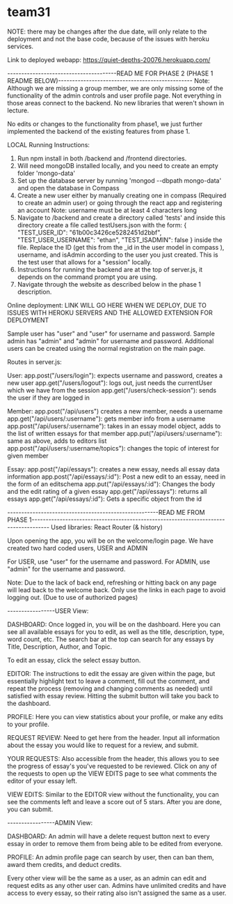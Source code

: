 # team31
NOTE: there may be changes after the due date, will only relate to the deployment and not the base code, because of the issues with heroku services.

Link to deployed webapp: https://quiet-depths-20076.herokuapp.com/


---------------------------------------READ ME FOR PHASE 2 (PHASE 1 README BELOW)------------------------------------------------
Note: Although we are missing a group member, we are only missing some of the functionality of the admin controls and user profile page. Not everything in those areas connect to the backend.
No new libraries that weren't shown in lecture.

No edits or changes to the functionality from phase1, we just further implemented the backend of the existing features from phase 1.

LOCAL Running Instructions:
1) Run npm install in both /backend and /frontend directories.
2) Will need mongoDB installed locally, and you need to create an empty folder 'mongo-data'
3) Set up the database server by running 'mongod --dbpath mongo-data' and open the database in Compass
4) Create a new user either by manually creating one in compass (Required to create an admin user) or going through the react app and registering an account
Note: username must be at least 4 characters long
5) Navigate to /backend and create a directory called 'tests' and inside this directory create a file called testUsers.json with the form:
{
  "TEST_USER_ID": "61b00c3426ce5282451d2bbf",
  "TEST_USER_USERNAME": "ethan",
  "TEST_ISADMIN": false
}
inside the file. Replace the ID (get this from the _id in the user model in compass ), username, and isAdmin according to the user you just created. This is the test user that allows for a "session" locally.
6) Instructions for running the backend are at the top of server.js, it depends on the command prompt you are using.
7) Navigate through the website as described below in the phase 1 description.


Online deployment: LINK WILL GO HERE WHEN WE DEPLOY, DUE TO ISSUES WITH HEROKU SERVERS AND THE ALLOWED EXTENSION FOR DEPLOYMENT

Sample user has "user" and "user" for username and password.
Sample admin has "admin" and "admin" for username and password.
Additional users can be created using the normal registration on the main page.


Routes in server.js:

User:
app.post("/users/login"): expects username and password, creates a new user
app.get("/users/logout"): logs out, just needs the currentUser which we have from the session
app.get("/users/check-session"): sends the user if they are logged in

Member:
app.post("/api/users") creates a new member, needs a username
app.get("/api/users/:username"): gets member info from a username
app.post("/api/users/:username"): takes in an essay model object, adds to the list of written essays for that member
app.put("/api/users/:username"): same as above, adds to editors list
app.post("/api/users/:username/topics"): changes the topic of interest for given member

Essay:
app.post("/api/essays"): creates a new essay, needs all essay data information
app.post("/api/essays/:id"): Post a new edit to an essay, need in the form of an editschema
app.put("/api/essays/:id"): Changes the body and the edit rating of a given essay
app.get("/api/essays"): returns all essays
app.get("/api/essays/:id"): Gets a specific object from the id













------------------------------------------------------READ ME FROM PHASE 1------------------------------------------------------------------------------------
Used libraries: React Router (& history)


Upon opening the app, you will be on the welcome/login page. We have created two hard coded users, USER and ADMIN

For USER, use "user" for the username and password.
For ADMIN, use "admin" for the username and password.

Note: Due to the lack of back end, refreshing or hitting back on any page will lead back to the welcome back. Only use the links in each page to
avoid logging out. (Due to use of authorized pages)

-----------------USER View:

DASHBOARD:
Once logged in, you will be on the dashboard. Here you can see all available essays for you to edit, as
well as the title, description, type, word count, etc.
The search bar at the top can search for any essays by Title, Description, Author, and Topic.

To edit an essay, click the select essay button.

EDITOR:
The instructions to edit the essay are given within the page, but essentially highlight text to leave a comment,
fill out the comment, and repeat the process (removing and changing comments as needed) until satisfied with essay review.
Hitting the submit button will take you back to the dashboard.

PROFILE:
Here you can view statistics about your profile, or make any edits to your profile.

REQUEST REVIEW:
Need to get here from the header. Input all information about the essay you would like to request for a review, and submit.

YOUR REQUESTS:
Also accessible from the header, this allows you to see the progress of essay's you've requested to be reviewed.
Click on any of the requests to open up the VIEW EDITS page to see what comments the editor of your essay left.

VIEW EDITS:
Similar to the EDITOR view without the functionality, you can see the comments left and leave a score out of 5 stars. After you are done,
you can submit.



-----------------ADMIN View:

DASHBOARD: An admin will have a delete request button next to every essay in order to remove them from being able to be edited from everyone.

PROFILE: An admin profile page can search by user, then can ban them, award them credits, and deduct credits.

Every other view will be the same as a user, as an admin can edit and request edits as any other user can. Admins have unlimited credits
and have access to every essay, so their rating also isn't assigned the same as a user.

